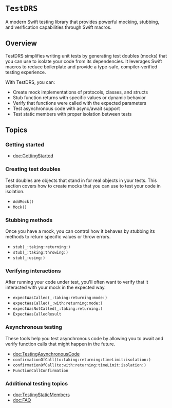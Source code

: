 # ``TestDRS``

A modern Swift testing library that provides powerful mocking, stubbing, and verification capabilities through Swift macros.

## Overview

TestDRS simplifies writing unit tests by generating test doubles (mocks) that you can use to isolate your code from its dependencies. It leverages Swift macros to reduce boilerplate and provide a type-safe, compiler-verified testing experience.

With TestDRS, you can:

- Create mock implementations of protocols, classes, and structs
- Stub function returns with specific values or dynamic behavior
- Verify that functions were called with the expected parameters
- Test asynchronous code with async/await support
- Test static members with proper isolation between tests

## Topics

### Getting started

- <doc:GettingStarted>

### Creating test doubles

Test doubles are objects that stand in for real objects in your tests. This section covers how to create mocks that you can use to test your code in isolation.

- ``AddMock()``
- ``Mock()``

### Stubbing methods

Once you have a mock, you can control how it behaves by stubbing its methods to return specific values or throw errors.

- ``stub(_:taking:returning:)``
- ``stub(_:taking:throwing:)``
- ``stub(_:using:)``

### Verifying interactions

After running your code under test, you'll often want to verify that it interacted with your mock in the expected way.

- ``expectWasCalled(_:taking:returning:mode:)``
- ``expectWasCalled(_:with:returning:mode:)``
- ``expectWasNotCalled(_:taking:returning:)``
- ``ExpectWasCalledResult``

### Asynchronous testing

These tools help you test asynchronous code by allowing you to await and verify function calls that might happen in the future.
- <doc:TestingAsynchronousCode>
- ``confirmationOfCall(to:taking:returning:timeLimit:isolation:)``
- ``confirmationOfCall(to:with:returning:timeLimit:isolation:)``
- ``FunctionCallConfirmation``

### Additional testing topics

- <doc:TestingStaticMembers>
- <doc:FAQ>

